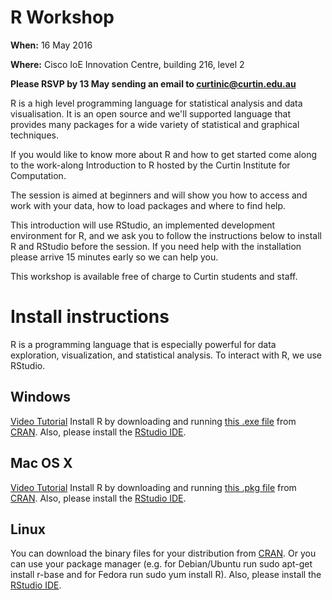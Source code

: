 # R Workshop

**When:** 16 May 2016

**Where:** Cisco IoE Innovation Centre, building 216, level 2

**Please RSVP by 13 May sending an email to [curtinic@curtin.edu.au](mailto:curtinic@curtin.edu.au)**

R is a high level programming language for statistical analysis and data visualisation. It is an open source and we'll supported language that provides many packages for a wide variety of statistical and graphical techniques.
 
If you would like to know more about R and how to get started come along to the work-along Introduction to R hosted by the Curtin Institute for Computation. 
 
The session is aimed at beginners and will show you how to access and work with your data, how to load packages and where to find help.

This introduction will use RStudio, an implemented development environment for R, and we ask you to follow the instructions below to install R and RStudio before the session. If you need help with the installation please arrive 15 minutes early so we can help you.

This workshop is available free of charge to Curtin students and staff.

# Install instructions

R is a programming language that is especially powerful for data exploration, visualization, and statistical analysis. To interact with R, we use RStudio.

## Windows

[Video Tutorial](https://www.youtube.com/watch?v=q0PjTAylwoU) Install R by downloading and running [this .exe file](http://cran.r-project.org/bin/windows/base/release.htm) from [CRAN](http://cran.r-project.org/index.html). Also, please install the [RStudio IDE](http://www.rstudio.com/ide/download/desktop).

## Mac OS X

[Video Tutorial](https://www.youtube.com/watch?v=5-ly3kyxwEg) Install R by downloading and running [this .pkg file](http://cran.r-project.org/bin/macosx/R-latest.pkg) from [CRAN](http://cran.r-project.org/index.html). Also, please install the [RStudio IDE](http://www.rstudio.com/ide/download/desktop).

## Linux

You can download the binary files for your distribution from [CRAN](http://cran.r-project.org/index.html). Or you can use your package manager (e.g. for Debian/Ubuntu run sudo apt-get install r-base and for Fedora run sudo yum install R). Also, please install the [RStudio IDE](http://www.rstudio.com/ide/download/desktop).
